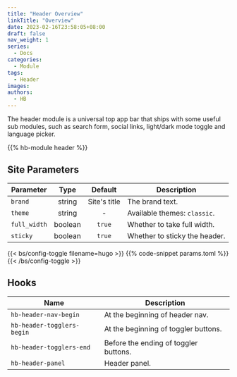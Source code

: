 ```yaml
---
title: "Header Overview"
linkTitle: "Overview"
date: 2023-02-16T23:58:05+08:00
draft: false
nav_weight: 1
series:
  - Docs
categories:
  - Module
tags:
  - Header
images:
authors:
  - HB
---
```


The header module is a universal top app bar that ships with some useful sub modules, such as search form, social links, light/dark mode toggle and language picker.

<!--more-->

{{% hb-module header %}}

## Site Parameters

| Parameter    |  Type   |   Default    | Description                   |
| ------------ | :-----: | :----------: | ----------------------------- |
| `brand`      | string  | Site's title | The brand text.               |
| `theme`      | string  |      -       | Available themes: `classic`.  |
| `full_width` | boolean |    `true`    | Whether to take full width.   |
| `sticky`     | boolean |    `true`    | Whether to sticky the header. |

{{< bs/config-toggle filename=hugo >}}
{{% code-snippet params.toml %}}
{{< /bs/config-toggle >}}

## Hooks

| Name                       | Description                           |
| -------------------------- | ------------------------------------- |
| `hb-header-nav-begin`      | At the beginning of header nav.       |
| `hb-header-togglers-begin` | At the beginning of toggler buttons.  |
| `hb-header-togglers-end`   | Before the ending of toggler buttons. |
| `hb-header-panel`          | Header panel.                         |
